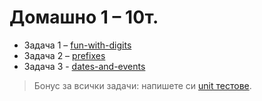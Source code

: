 # Домашно 1 – 10т.

 - Задача 1 – [fun-with-digits](01-fun-with-digits.rkt)
 - Задача 2 – [prefixes](02-prefixes.rkt)
 - Задача 3 - [dates-and-events](03-dates-and-events.md)

> Бонус за всички задачи: напишете си [unit тестове](unit-testing-basics.rkt).
